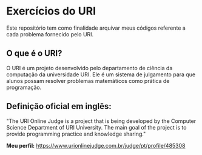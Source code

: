 # Exercícios do URI

Este repositório tem como finalidade arquivar meus códigos referente a cada problema fornecido pelo URI. 

## O que é o URI?

O URI é um projeto desenvolvido pelo departamento de ciência da computação da universidade URI. 
Ele é um sistema de julgamento para que alunos possam resolver problemas matemáticos como prática de programação.

## Definição oficial em inglês:
"The URI Online Judge is a project that is being developed by the Computer Science Department of URI University. 
The main goal of the project is to provide programming practice and knowledge sharing."


**Meu perfil:** https://www.urionlinejudge.com.br/judge/pt/profile/485308
